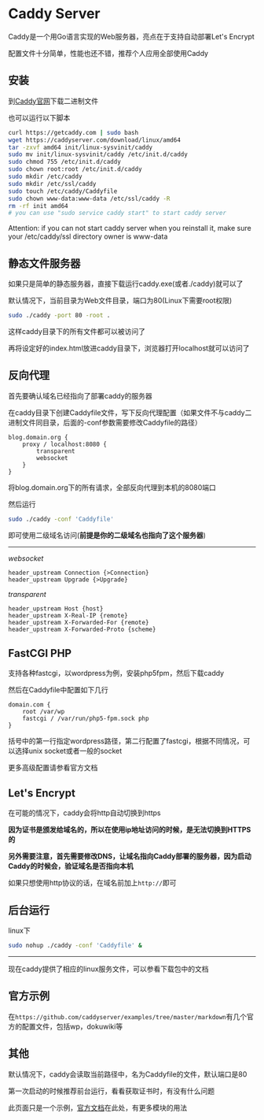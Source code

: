 # Caddy Server

Caddy是一个用Go语言实现的Web服务器，亮点在于支持自动部署Let's Encrypt

配置文件十分简单，性能也还不错，推荐个人应用全部使用Caddy

## 安装

到[Caddy官网](https://caddyserver.com/download)下载二进制文件

也可以运行以下脚本

```bash
curl https://getcaddy.com | sudo bash
wget https://caddyserver.com/download/linux/amd64
tar -zxvf amd64 init/linux-sysvinit/caddy
sudo mv init/linux-sysvinit/caddy /etc/init.d/caddy
sudo chmod 755 /etc/init.d/caddy
sudo chown root:root /etc/init.d/caddy
sudo mkdir /etc/caddy
sudo mkdir /etc/ssl/caddy
sudo touch /etc/caddy/Caddyfile
sudo chown www-data:www-data /etc/ssl/caddy -R
rm -rf init amd64
# you can use "sudo service caddy start" to start caddy server
```

Attention: if you can not start caddy server when you reinstall it, make sure your /etc/caddy/ssl directory owner is www-data

## 静态文件服务器

如果只是简单的静态服务器，直接下载运行caddy.exe(或者./caddy)就可以了

默认情况下，当前目录为Web文件目录，端口为80(Linux下需要root权限)

```bash
sudo ./caddy -port 80 -root .
```

这样caddy目录下的所有文件都可以被访问了

再将设定好的index.html放进caddy目录下，浏览器打开localhost就可以访问了

## 反向代理

首先要确认域名已经指向了部署caddy的服务器

在caddy目录下创建Caddyfile文件，写下反向代理配置（如果文件不与caddy二进制文件同目录，后面的-conf参数需要修改Caddyfile的路径）

```text
blog.domain.org {
    proxy / localhost:8080 {
        transparent
        websocket
    }
}
```

将blog.domain.org下的所有请求，全部反向代理到本机的8080端口

然后运行

```bash
sudo ./caddy -conf 'Caddyfile'
```

即可使用二级域名访问(**前提是你的二级域名也指向了这个服务器**)

---

*websocket*

```text
header_upstream Connection {>Connection}
header_upstream Upgrade {>Upgrade}
```

*transparent*

```text
header_upstream Host {host}
header_upstream X-Real-IP {remote}
header_upstream X-Forwarded-For {remote}
header_upstream X-Forwarded-Proto {scheme}
```


## FastCGI PHP

支持各种fastcgi，以wordpress为例，安装php5fpm，然后下载caddy

然后在Caddyfile中配置如下几行

```text
domain.com {
    root /var/wp
    fastcgi / /var/run/php5-fpm.sock php
}
```

括号中的第一行指定wordpress路径，第二行配置了fastcgi，根据不同情况，可以选择unix socket或者一般的socket

更多高级配置请参看官方文档

## Let's Encrypt

在可能的情况下，caddy会将http自动切换到https

**因为证书是颁发给域名的，所以在使用ip地址访问的时候，是无法切换到HTTPS的**

**另外需要注意，首先需要修改DNS，让域名指向Caddy部署的服务器，因为启动Caddy的时候会，验证域名是否指向本机**

如果只想使用http协议的话，在域名前加上```http://```即可

## 后台运行

linux下

```bash
sudo nohup ./caddy -conf 'Caddyfile' &
```

---

现在caddy提供了相应的linux服务文件，可以参看下载包中的文档

## 官方示例

在```https://github.com/caddyserver/examples/tree/master/markdown```有几个官方的配置文件，包括wp，dokuwiki等

## 其他

默认情况下，caddy会读取当前路径中，名为Caddyfile的文件，默认端口是80

第一次启动的时候推荐前台运行，看看获取证书时，有没有什么问题

此页面只是一个示例，[官方文档](https://caddyserver.com/docs)在此处，有更多模块的用法